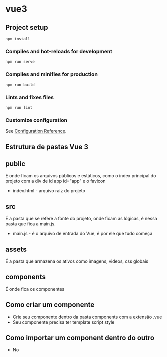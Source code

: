# vue3

## Project setup
```
npm install
```

### Compiles and hot-reloads for development
```
npm run serve
```

### Compiles and minifies for production
```
npm run build
```

### Lints and fixes files
```
npm run lint
```

### Customize configuration
See [Configuration Reference](https://cli.vuejs.org/config/).


## Estrutura de pastas Vue 3

## public
É onde ficam os arquivos públicos e estáticos, como o index principal do projeto com a div de id app id="app" e o favicon
* index.html - arquivo raiz do projeto

## src
É a pasta que se refere a fonte do projeto, onde ficam as lógicas, é nessa pasta que fica a main.js.
* main.js - é o arquivo de entrada do Vue, é por ele que tudo começa

## assets
É a pasta que armazena os ativos como imagens, videos, css globais

## components
É onde fica os componentes

## Como criar um componente

* Crie seu componente dentro da pasta components com a extensão .vue
* Seu componente precisa ter template script style

## Como importar um component dentro do outro

* No <template> chame o componente assim <NomeDoComponente/>
* No <scrip> importe ele assim import NomeDoComponente from './components/NomeDoComponente.vue'
* Ainda no <script> no export que representa o objeto de itens do componente exporte ele assim export default { components: { NomeDoComponente } }

## Diretivas

* As diretivas são as instruções que o vue da para os elementos HTML e os componentes e elas começam com v-

## Diretivas condicionais

* v-show - é para exibição, se for false o elemento vai existir, mas ele vai adicionar display none

* v-if - também é para exibição, se for false ele vai remover o elemento da DOM

* v-else-if - quando a condição dele for verdadeira ele irá exibir

* v-else - quando não for nenhuma das condições do if ou else if ele irá exibir

## Diretiva bind

* É utilizado para acessar itens do objeto dinamicamente, por exemplo para adicionar uma url de imagem que será retornado pela api v-bind:src="obj.url", mas você pode utilizar somente : no lugar o v-bind

## Diretiva v-model

* É utilizado para alterar o valor da variável pelos 2 atuadores, como uma via de mão dupla

## Diretiva de evento v-on

* É utilizado para chamar funções em um elemento HTML, vc pode substituir a diretiva v-on:click="nomeDaFuncao()" por @click="nomeDaFuncao()"
* Para identificar um evento você pode utilizar no parâmetro da função a variável $evt funcao($evt)
* Você pode modificar o comportamento do envento, como o de submit por exemplo, segue o <a href="https://vuejs.org/guide/essentials/event-handling.html" target="_blank">Link</a>
* Para adicionar eventos de mouse use @mouseover="passouMouse"
* Para utilizar eventos de click use @keyup.enter="apertouEnter", segue o <a href="https://vuejs.org/guide/essentials/event-handling.html#key-modifiers" target="_blank">Link</a>

## Variáveis

* Para criar uma variável você vai adicionar o objeto de conteúdo do componente a função data(){ return { variavel: 'valor da variavel' } }

## Computed

* É possível computar valores dentro da instancia do vue e utiliza-los a medida do necessário, como por exemplo ao invés de chamar duas propriedades de nome e sobrenome para formar o nome completo, você pode criar uma função no computed, concatena-las e retornar computed: { nomeCompleto(){ return `${this.usuario.nome} $this.usuario.sobrenome` } }

* Para pendurar o vue.js é necessário adicionar window.app = antes do create do vue createApp(App).mount('#app')
